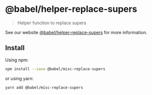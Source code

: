 # @babel/helper-replace-supers

> Helper function to replace supers

See our website [@babel/helper-replace-supers](https://babeljs.io/docs/en/babel-helper-replace-supers) for more information.

## Install

Using npm:

```sh
npm install --save @babel/misc-replace-supers
```

or using yarn:

```sh
yarn add @babel/misc-replace-supers
```
